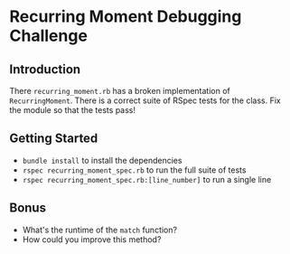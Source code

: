 # Recurring Moment Debugging Challenge

## Introduction

There `recurring_moment.rb` has a broken implementation of `RecurringMoment`. There is a correct suite of RSpec tests for the class. Fix the module so that the tests pass!

## Getting Started

* `bundle install` to install the dependencies
* `rspec recurring_moment_spec.rb` to run the full suite of tests
* `rspec recurring_moment_spec.rb:[line_number]` to run a single line

## Bonus

* What's the runtime of the `match` function?
* How could you improve this method?
